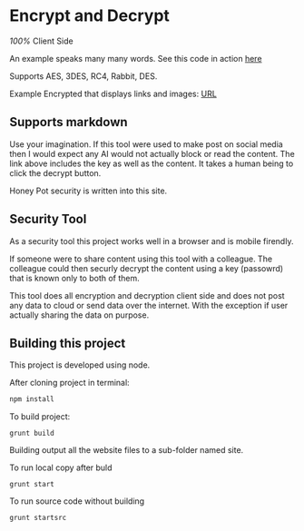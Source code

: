 # Encrypt and Decrypt

*100%* Client Side

An example speaks many many words. See this code in action [here](https://amourspirit.github.io/browser-encryption/)

Supports AES, 3DES, RC4, Rabbit, DES.

Example Encrypted that displays links and images: [URL](https://amourspirit.github.io/browser-encryption/?enc=aes&val=U2FsdGVkX18iy2sU1hSvA%2FEClQlZW0ioUvJn0G%2FsEUdi6MKTnXcbilWTiV3psNUKwBG%0ApmiK33AkHLqFzugUHx1sg84pOnNFoNUDHcIZZO1XsKQF6e2gGVrrR9YlC5%2FFlTLJZsR%0ACpsOgYft%2F9nIUH8JvHHkfS9K4ZLdoS7wXIFYbSLMTAmHmAvLrUewkfqemZ%2F12XN%2BK39%0A6OlheOuJsQsrDN%2FfgtzK2KKi9tmUloAChwNX04M78ijdEOBrdupX1xILraIaXhvWjYv%0AEQs4gArGMMZn3m%2BX6GzEbOEGsPw9J1rJnz6KMLh08yQ6m8bj9waEzW0OLzxuvDenViG%0AAZhqRYELxdvyo9v5ZLhVzTS2YQf5XDWom%2B1JvGFxTrVvVGXNG4kvnwur%2BP0whbR2Dwp%0A1QdK24lpApHTcn3EsKvawqy4BBYCu0GW89YbiLEdJR4EiW%2B0MdaU%2F%2FdWub%2BFhgVlr20%0AaTG6UobVQoOuyddwFDIQOUc0M3Mql2G7OEPAGmM9WamR6TqvUF7UaJWcveuYO7AEb%2BG%0Aw8%2BN%2FuXMcKUM%2BZav73UUhFD6tiuH0B%2FpjIwUeqi1CrcqA1icB1w7em%2Bdxtwo1akadrU%0An7JjTuCHLb9ak6o1vM7%2F00F94hrjlo3Oaqpz0ugHx9ykty9JE1SdgwbLJDyVrM8%2F%2FNO%0A0pwF0Psr6g8YwEITY3H1oTD3hLrLuFCNwMtwsAzeBD%2BbLwGxwYpJapdtysG%2BC5%2B7Hl1%0AYOqvJToICUvKbzjJx1w9PJ0lggyHl2%2FXG%2FLQwG34UngB5heBQeBOZsYxyemZtTIEvXr%0A%2Bz0%2B%2FfjLeV2hKOj9qPcu967rv6J3DiP%2BodKqUevniw1UlZcCdiia7KTltK7CFrzsMuf%0A2GjvCTl4THYdGhexu6AEIcN%2BTt7Qz68LHLZkrVU7GAoeOd7LbUC7GTlnZYleyCfwHF%2B%0ApC9TYsJ%2Fy%2BuKT%2Fzcfnpt26Dvz%2FEj3tcr6EmHd5GqkzIxlhdfKSZiwL3TMsx%2BRm0Woj4%0A2zwboCcFfGb2x1YXTwF3S7fG1CTNzRNqnQxEs0bvB2bn5%2FxO%2FnSlkhGfsrmixzu2lfH%0AhVNEhxhBYwdNAmoeeWByRltDmGkIztstjwYfvU8XtNXei0Nnayab7v7AedqitMZV179%0AQSu14Z0vQIumi%2FfaSm9PWQj9Lt3ry4o3%2BKCvL0fcYcZQ8hbcCzfZTRxetMepkK%2BjIJD%0A1YMWtn4W55UWSoC%2BmKIbpA0FCd6kO5TeUIphxGB8sJ5309BzmEBD1z90Bc%2BBjkDwHl3%0Asdd5BURWpSD6o80EzDsm9Fy234NI82GeqCNWfAi4AHSKCQeFpIFNXFxSxdKlVK7lNzV%0AwyEvmSqbaC6H%2BhSma56KhGqekvHKSy3nNiviWC36ztx3wu5%2FERnYmWkWjCQzHZivYVD%0APnpm4XKidwQLjHuspVsu6HGc6baJ69Ki%2FwOGwGhksvH%2F62KjRo1LEuYCV0qqmsmoV7g%0Adic1oEaOiClAqFUb6IYc75kxrqYFryxLbQ0O4YScfnd7JToChyQePUo2%2Fgq1z7qSSj2%0AuxSU32Fi2GrnCk%2Bt%2FoYdPxJOOacZ4lFVhHlYOjtiHm%2FH6SUgndV2O5e4J5Kq675%2F5rr%0AZrnQP5UrofsJ5g9is47xVW6oef0qCZYmbwaseTlITV3L%2F3ReP3Z%2FRYNlz%2BMNmIMI1%2B%2F%0AVoNqNmHSdFshoYgoDC7qoj2813gDX%2FDEjTibZzVKnyNpfha46I3lGkoZ2x9D5GYfXmF%0A5zeB9Oj03OgweyCCcg5rpVlRWEy20FNnD4iYXlxoBgI1K4dYFbOztgKxvZKamAdit04%0AoSDXFaepRctfxnmjC2uECQ0GEwxTKK0hLn0y%2FaQVmfy6WavnEUrPhdzNMEjN3ZSKGwj%0ArjaklgV9U%2FWPQ5TVBYYSUEw0zEdRvWihRdErOc6XjSz6DysXbXSzgZHp0mWHPd6WLgO%0Ax%2BcKZXbgZ2yRufNS16lXmCl9kfcBzo%2FJjuIO15fmugpuXpaAlYIHlcnIDK3ssznaFwc%0AdKI7gUELWvOlcau3LENh10qwSYxeOIgMIpKAVXqhQekbyjMOS%2FVQUA9Xpo5weRj4MhQ%0A6zkzdyN2gOHrxr4ADM5a8KucMioZ4ESL20pTkzYpDOc%2BMW5s8PYXzgIupHKQHBN5qfI%0AHjpPyjMSew0frezpM%2FDKuditYKFM8tr9yKI%2BZ5lS5aIe%2BwDJ3NQjSwkfcRIleIb645n%0Atcep%2FfQBweXK71jP%2FEoSGygWVkpwe1o89stDslBQHLdUlBEmuQpeXcjvkTtWX1bDg5Z%0ANeN5zDRFcB5oQt0vBwY8O9wLIAZZTcuiuYRO31hGlIGAYDODsRGrAS0yOdQIg6YJtbr%0AzOyqS9ygbfTrkXxjiliFIKi8vYdGvDyvaWe31%2FAX2Qy84kzZj1j2ytqDt5dT49fxwEd%0Ae8pDvPG5lUCA7yMdet0abrdtzzJlmsfNeaHEk1Ng9TB1RKRY%2FZyZe4TRv0LaI%2FY7DqS%0A4cQq%2FBtI2j4gBCQ1MnkscqOKLy%2B2LqGeztqV%2F3y4zyuHZe80zcKtKZlnI7b5%2FR1CklG%0A1Po7a89tmrI4X0GC7xjuQcQs4be20vUGFRnw%3D%3D&key=W%24rni6v%2F)

## Supports markdown

Use your imagination. If this tool were used to make post on social media then I would expect any AI would not actually block or read the content. The link above includes the key as well as the content. It takes a human being to click the decrypt button.

Honey Pot security is written into this site.

## Security Tool

As a security tool this project works well in a browser and is mobile firendly.

If someone were to share content using this tool with a colleague. The colleague could then securly decrypt the content using a key (passowrd) that is known only to both of them.

This tool does all encryption and decryption client side and does not post any data to cloud or send data over the internet. With the exception if user actually sharing the data on purpose.

## Building this project

This project is developed using node.

After cloning project in terminal:

```txt
npm install
```

To build project:

```
grunt build
```

Building output all the website files to a sub-folder named site.

To run local copy after buld

```
grunt start
```

To run source code without building

```
grunt startsrc
```